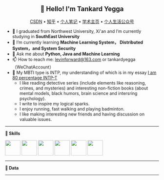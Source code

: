 <h2 align="center">👋 Hello! I'm Tankard Yegga</h2>
<p align="center">
  <a href="https://blog.csdn.net/good18Levin?type=blog">CSDN</a> •
  <a href="https://www.zhihu.com/people/yang-luo-hao-ka">知乎</a> •
  <a href="https://tankardyegga.netlify.app/">个人笔记</a> •
  <a href="">学术主页</a>  •
  <a href="https://mp.weixin.qq.com/s/SIQhOiGVvMFxElxXJSRk5w">个人生活公众号</a>
</p>


- 🔭 I graduated from Northwest University, Xi'an and I’m currently studying in **SouthEast University**
- 🌱 I’m currently learning **Machine Learning System， Distributed System，and System Security**
- 💬 Ask me about **Python, Java and Machine Learning**
- 📫 How to reach me: levinforward@163.com or tankardyegga （WeChatAccount）
- 💬 My MBTI type is INTP, my understanding of which is in my essay <a href="https://mp.weixin.qq.com/s/MW9iNUDzW68v9d1nxpy6ww">I am 80 percentage INTP-T</a>
     - I like reading detective series (include elements like reasoning, crimes, and mysteries) and interesting non-fiction books (about mental models, black humors, brain science and intersring psychology).
    - I write to inspire my logical sparks. 
    - I enjoy running, fast walking and playing badminton.
    - I like making interesting new friends and having discussion on valuable issues.

-------

**📝 Skills**
<!--START:Skills-->
<code><img height="50" src="https://simpleicons.org/icons/mysql.svg"></code>
<code><img height="50" src="https://cdn.jsdelivr.net/npm/simple-icons@v5/icons/tensorflow.svg"></code>
<code><img height="50" src="https://cdn.jsdelivr.net/npm/simple-icons@v5/icons/pytorch.svg"></code>
<code><img height="50" src="https://cdn.jsdelivr.net/npm/simple-icons@v5/icons/python.svg"></code>
<code><img height="50" src="https://cdn.jsdelivr.net/npm/simple-icons@v5/icons/java.svg"></code>
<code><img height="50" src="https://cdn.jsdelivr.net/npm/simple-icons@v5/icons/vuedotjs.svg"></code>
<!--END:Skills-->

-------
**📝 Data**
<!--START:Skills-->
<!--
<code>
<a href="https://github.com/anuraghazra/github-readme-stats">
  <img align="center" height="300" width="500" src="https://github-readme-stats.vercel.app/api?username=TankardYegga&show_icons=true&theme=dark"/>
</a>
<a href="https://github.com/anuraghazra/convoychat">
  <img align="center" src="https://github-readme-stats.vercel.app/api/top-langs/?username=TankardYegga&langs_count=8&theme=dark&count_private=truelayout=compact&hide=javascript,html,css,CoffeeScript&card_width=250"/>
 </a>
</code>--!>
<!--END:Skills-->
-------


